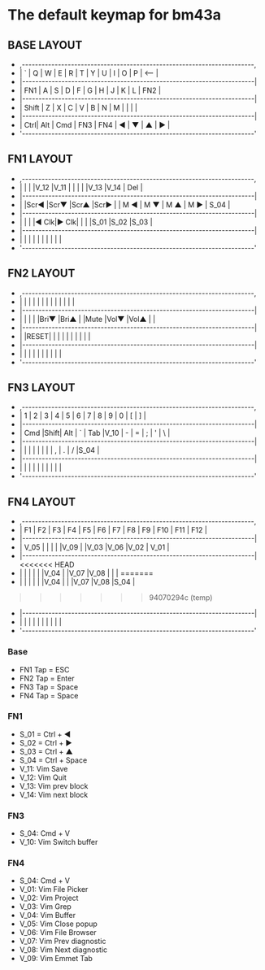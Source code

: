 # The default keymap for bm43a

## BASE LAYOUT
* ,-----------------------------------------------------------------------,
* |  `  |  Q  |  W  |  E  |  R  |  T  |  Y  |  U  |  I  |  O  |  P  | <-- |
* |-----------------------------------------------------------------------|
* |  FN1  |  A  |  S  |  D  |  F  |  G  |  H  |  J  |  K  |  L  |   FN2   |
* |-----------------------------------------------------------------------|
* |  Shift    |  Z  |  X  |  C  |  V  |  B  |  N  |  M  |     |     |     |
* |-----------------------------------------------------------------------|
* | Ctrl| Alt | Cmd |     FN3       |     FN4     |  ◀  |  ▼  |  ▲  |  ▶  |
* '-----------------------------------------------------------------------'

## FN1 LAYOUT
* ,-----------------------------------------------------------------------,
* |     |     |     |V_12 |V_11 |     |     |     |     |V_13 |V_14 | Del |
* |-----------------------------------------------------------------------|
* |       |Scr◀ |Scr▼ |Scr▲ |Scr▶ |     | M ◀ | M ▼ | M ▲ | M ▶ |  S_04   |
* |-----------------------------------------------------------------------|
* |           |     |     |◀ Clk|▶ Clk|     |     |     |S_01 |S_02 |S_03 |
* |-----------------------------------------------------------------------|
* |     |     |     |               |             |     |     |     |     |
* '-----------------------------------------------------------------------'

## FN2 LAYOUT
* ,-----------------------------------------------------------------------,
* |     |     |     |     |     |     |     |     |     |     |     |     |
* |-----------------------------------------------------------------------|
* |       |     |     |     |Bri▼ |Bri▲ |     |Mute |Vol▼ |Vol▲ |         |
* |-----------------------------------------------------------------------|
* |           |RESET|     |     |     |     |     |     |     |     |     |
* |-----------------------------------------------------------------------|
* |     |     |     |               |             |     |     |     |     |
* '-----------------------------------------------------------------------'

## FN3 LAYOUT
* ,-----------------------------------------------------------------------,
* |  1  |  2  |  3  |  4  |  5  |  6  |  7  |  8  |  9  |  0  |  [  |  ]  |
* |-----------------------------------------------------------------------|
* |  Cmd  |Shift| Alt |  `  | Tab |V_10 |  -  |  =  |  ;  |  '  |    \    |
* |-----------------------------------------------------------------------|
* |           |     |     |     |     |     |     |  ,  |  .  |  /  |S_04 |
* |-----------------------------------------------------------------------|
* |     |     |     |               |             |     |     |     |     |
* '-----------------------------------------------------------------------'

## FN4 LAYOUT
* ,-----------------------------------------------------------------------,
* | F1  | F2  | F3  | F4  | F5  | F6  | F7  | F8  | F9  | F10 | F11 | F12 |
* |-----------------------------------------------------------------------|
* | V_05  |     |     |     |     |V_09 |     |V_03 |V_06 |V_02 |  V_01   |
* |-----------------------------------------------------------------------|
<<<<<<< HEAD
* |           |     |     |     |     |V_04 |     |V_07 |V_08 |     |     |
=======
* |           |     |     |     |     |V_04 |     |     |V_07 |V_08 |S_04 |
>>>>>>> 94070294c (temp)
* |-----------------------------------------------------------------------|
* |     |     |     |               |             |     |     |     |     |
* '-----------------------------------------------------------------------'

### Base
- FN1 Tap = ESC
- FN2 Tap = Enter
- FN3 Tap = Space
- FN4 Tap = Space

### FN1
- S_01 = Ctrl + ◀
- S_02 = Ctrl + ▶
- S_03 = Ctrl + ▲
- S_04 = Ctrl + Space
- V_11: Vim Save
- V_12: Vim Quit
- V_13: Vim prev block
- V_14: Vim next block

### FN3
- S_04: Cmd + V
- V_10: Vim Switch buffer

### FN4
- S_04: Cmd + V
- V_01: Vim File Picker
- V_02: Vim Project
- V_03: Vim Grep
- V_04: Vim Buffer
- V_05: Vim Close popup
- V_06: Vim File Browser
- V_07: Vim Prev diagnostic
- V_08: Vim Next diagnostic
- V_09: Vim Emmet Tab
